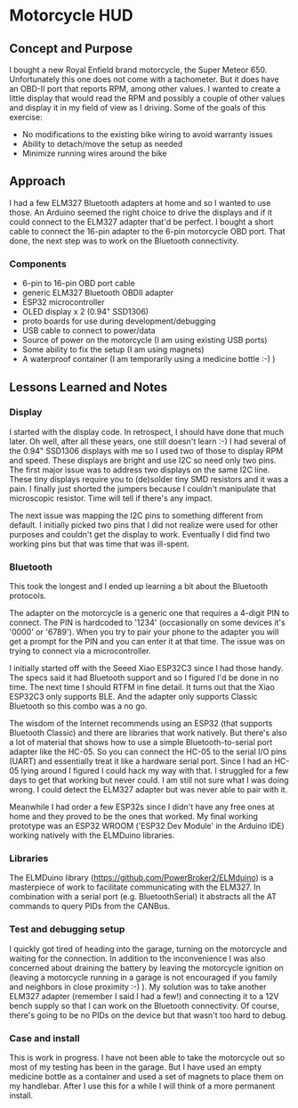# Motorcycle HUD
## Concept and Purpose
I bought a new Royal Enfield brand motorcycle, the Super Meteor 650. Unfortunately this one does not come with a tachometer. 
But it does have an OBD-II port that reports RPM, among other values. I wanted to create a little display that would read the
RPM and possibly a couple of other values and display it in my field of view as I driving. Some of the goals of this exercise:
- No modifications to the existing bike wiring to avoid warranty issues
- Ability to detach/move the setup as needed
- Minimize running wires around the bike

## Approach
I had a few ELM327 Bluetooth adapters at home and so I wanted to use those. An Arduino seemed the right choice to drive the 
displays and if it could connect to the ELM327 adapter that'd be perfect. I bought a short cable to connect the 16-pin adapter
to the 6-pin motorcycle OBD port. That done, the next step was to work on the Bluetooth connectivity.

### Components
- 6-pin to 16-pin OBD port cable
- generic ELM327 Bluetooth OBDII adapter
- ESP32 microcontroller
- OLED display x 2 (0.94" SSD1306)
- proto boards for use during development/debugging
- USB cable to connect to power/data
- Source of power on the motorcycle (I am using existing USB ports)
- Some ability to fix the setup (I am using magnets)
- A waterproof container (I am temporarily using a medicine bottle :-) )

## Lessons Learned and Notes

### Display
I started with the display code. In retrospect, I should have done that much later. Oh well, after all these years, one still doesn't learn :-) I had several of the 0.94" SSD1306 displays with me so I used two of those to display RPM and speed. These displays are bright and use I2C so need only two pins. The first major issue was to address two displays on the same I2C line. These tiny displays require you to (de)solder tiny SMD resistors and it was a pain. I finally just shorted the jumpers because I couldn't manipulate that microscopic resistor. Time will tell if there's any impact.


The next issue was mapping the I2C pins to something different from default. I initially picked two pins that I did not realize were used for other purposes and couldn't get the display to work. Eventually I did find two working pins but that was time that was ill-spent.

### Bluetooth
This took the longest and I ended up learning a bit about the Bluetooth protocols. 

The adapter on the motorcycle is a generic one that requires a 4-digit PIN to connect. The PIN is hardcoded to '1234' (occasionally on some devices it's '0000' or '6789'). When you try to pair your phone to the adapter you will get a prompt for the PIN and you can enter it at that time. The issue was on trying to connect via a microcontroller.

I initially started off with the Seeed Xiao ESP32C3 since I had those handy. The specs said it had Bluetooth support and so I figured I'd be done in no time. The next time I should RTFM in fine detail. It turns out that the Xiao ESP32C3 only supports BLE. And the adapter only supports Classic Bluetooth so this combo was a no go.

The wisdom of the Internet recommends using an ESP32 (that supports Bluetooth Classic) and there are libraries that work natively. But there's also a lot of material that shows how to use a simple Bluetooth-to-serial port adapter like the HC-05. So you can connect the HC-05 to the serial I/O pins (UART) and essentially treat it like a hardware serial port. Since I had an HC-05 lying around I figured I could hack my way with that. I struggled for a few days to get that working but never could. I am still not sure what I was doing wrong. I could detect the ELM327 adapter but was never able to pair with it.

Meanwhile I had order a few ESP32s since I didn't have any free ones at home and they proved to be the ones that worked. My final working prototype was an ESP32 WROOM ('ESP32 Dev Module' in the Arduino IDE) working natively with the ELMDuino libraries.

### Libraries
The ELMDuino library (https://github.com/PowerBroker2/ELMduino) is a masterpiece of work to facilitate communicating with the ELM327. In combination with a serial port (e.g. BluetoothSerial) it abstracts all the AT commands to query PIDs from the CANBus. 

### Test and debugging setup
I quickly got tired of heading into the garage, turning on the motorcycle and waiting for the connection. In addition to the inconvenience I was also concerned about draining the battery by leaving the motorcycle ignition on (leaving a motorcycle running in a garage is not encouraged if you family and neighbors in close proximity :-) ). My solution was to take another ELM327 adapter (remember I said I had a few!) and connecting it to a 12V bench supply so that I can work on the Bluetooth connectivity. Of course, there's going to be no PIDs on the device but that wasn't too hard to debug.

### Case and install
This is work in progress. I have not been able to take the motorcycle out so most of my testing has been in the garage. But I have used an empty medicine bottle as a container and used a set of magnets to place them on my handlebar. After I use this for a while I will think of a more permanent install.
